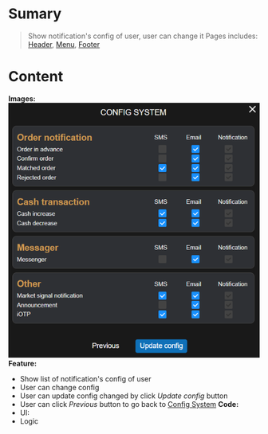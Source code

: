 # Sumary
> Show notification's config of user, user can change it
> Pages includes: [Header](../../Common%20UI/Header.md), [Menu](../../Common%20UI/Menu.md), [Footer](../../Common%20UI/Footer.md) 
# Content

**Images:**
![](images/Config%20Notification.png)
**Feature:**
- Show list of notification's config of user
- User can change config
- User can update config changed by click *Update config* button
- User can click *Previous* button to go back to [Config System](../Config%20System.md)
**Code:**
- UI:
- Logic

